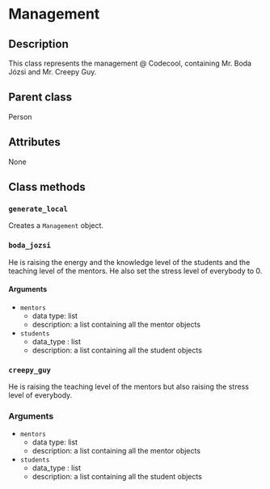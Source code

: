 # Management

## Description
This class represents the management @ Codecool, containing Mr. Boda Józsi and Mr. Creepy Guy.

## Parent class
Person

## Attributes
None

## Class methods

### ```generate_local```

Creates a ```Management``` object.

### ```boda_jozsi```

He is raising the energy and the knowledge level of the students and the teaching level of the mentors. He also set the stress level of everybody to 0.

#### Arguments

* ```mentors```
  * data type: list
  * description: a list containing all the mentor objects
* ```students```
  * data_type : list
  * description: a list containing all the student objects


### ```creepy_guy```

He is raising the teaching level of the mentors but also raising the stress level of everybody.

### Arguments

* ```mentors```
  * data type: list
  * description: a list containing all the mentor objects
* ```students```
  * data_type : list
  * description: a list containing all the student objects
